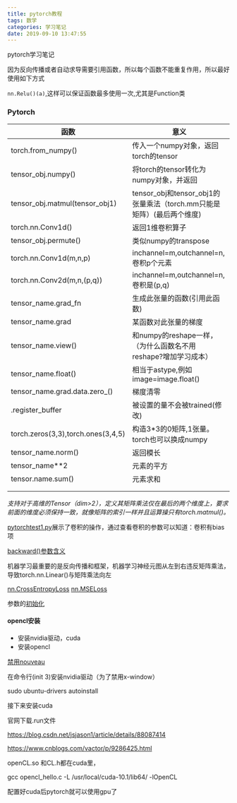 ```yaml
---
title: pytorch教程
tags: 数学
categories: 学习笔记
date: 2019-09-10 13:47:55
---
```


<script type="text/x-mathjax-config">
  MathJax.Hub.Config({tex2jax: {inlineMath: [['$','$'], ['\\(','\\)']]}});
</script>
<script type="text/javascript" async
  src="https://wujilingfeng.top/MathJax/MathJax.js?config=TeX-AMS_CHTML">
</script>

pytorch学习笔记

<!--more-->

因为反向传播或者自动求导需要引用函数，所以每个函数不能重复作用，所以最好使用如下方式

`nn.Relu()(a)`,这样可以保证函数最多使用一次,尤其是Function类

### Pytorch

| 函数                               | 意义                                                         |
| ---------------------------------- | ------------------------------------------------------------ |
| torch.from_numpy()                 | 传入一个numpy对象，返回torch的tensor                         |
| tensor_obj.numpy()                 | 将torch的tensor转化为numpy对象，并返回                       |
| tensor_obj.matmul(tensor_obj1)     | tensor_obj和tensor_obj1的张量乘法（torch.mm只能是矩阵）(最后两个维度) |
| torch.nn.Conv1d()                  | 返回1维卷积算子                                              |
| tensor_obj.permute()               | 类似numpy的transpose                                         |
| torch.nn.Conv1d(m,n,p)             | inchannel=m,outchannel=n,卷积p个元素                         |
| torch.nn.Conv2d(m,n,(p,q))         | inchannel=m,outchannel=n,卷积是(p,q)                         |
| tensor_name.grad_fn                | 生成此张量的函数(引用此函数)                                 |
| tensor_name.grad                   | 某函数对此张量的梯度                                         |
| tensor_name.view()                 | 和numpy的reshape一样，（为什么函数名不用reshape?增加学习成本） |
| tensor_name.float()                | 相当于astype,例如image=image.float()                         |
| tensor_name.grad.data.zero_()      | 梯度清零                                                     |
| .register_buffer                   | 被设置的量不会被trained(修改)                                |
| torch.zeros(3,3),torch.ones(3,4,5) | 构造3*3的0矩阵,1张量。torch也可以换成numpy                   |
| tensor_name.norm()                 | 返回模长                                                     |
| tensor_name**2                     | 元素的平方                                                   |
| tensor.name.sum()                  | 元素求和                                                     |
|                                    |                                                              |
|                                    |                                                              |
*支持对于高维的Tensor（dim>2），定义其矩阵乘法仅在最后的两个维度上，要求前面的维度必须保持一致，就像矩阵的索引一样并且运算操只有torch.matmul()。*

[pytorchtest1.py](./pytorchtest1.py)展示了卷积的操作，通过查看卷积的参数可以知道：卷积有bias项

[backward()参数含义](https://www.cnblogs.com/JeasonIsCoding/p/10164948.html)

机器学习最重要的是反向传播和框架，机器学习神经元图从左到右违反矩阵乘法，导致torch.nn.Linear()与矩阵乘法向左

[nn.CrossEntropyLoss](https://blog.csdn.net/tmk_01/article/details/80839810)
[nn.MSELoss](https://blog.csdn.net/hao5335156/article/details/81029791)

参数的[初始化](https://blog.csdn.net/qq_36338754/article/details/97756378)

#### opencl安装

* 安装nvidia驱动，cuda
* 安装opencl

[禁用nouveau](https://blog.csdn.net/qq805934132/article/details/82909759)

在命令行(init 3)安装nvidia驱动（为了禁用x-window）

sudo ubuntu-drivers autoinstall

接下来安装cuda

官网下载.run文件

https://blog.csdn.net/jsjason1/article/details/88087414

https://www.cnblogs.com/vactor/p/9286425.html

openCL.so 和CL.h都在cuda里，

gcc opencl_hello.c -L /usr/local/cuda-10.1/lib64/ -lOpenCL

配置好cuda后pytorch就可以使用gpu了